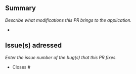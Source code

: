 ## Summary

*Describe what modifications this PR brings to the application.*

-

## Issue(s) adressed

*Enter the issue number of the bug(s) that this PR fixes.*

- Closes #
